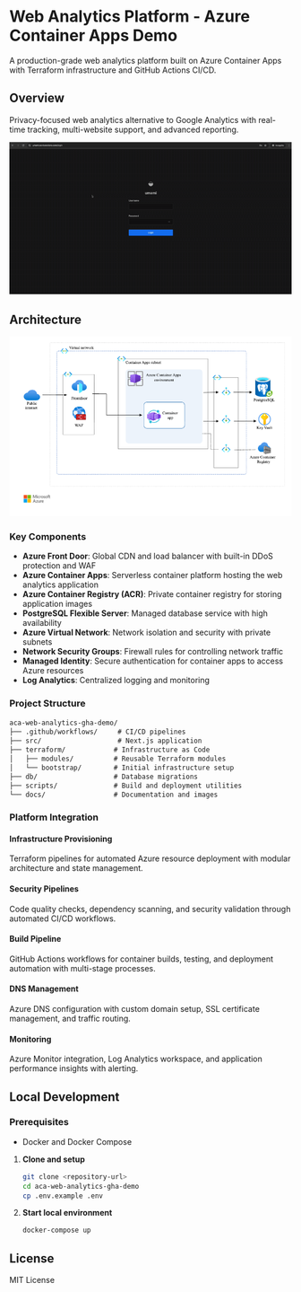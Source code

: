 # Web Analytics Platform - Azure Container Apps Demo

A production-grade web analytics platform built on Azure Container Apps with Terraform infrastructure and GitHub Actions CI/CD.

## Overview

Privacy-focused web analytics alternative to Google Analytics with real-time tracking, multi-website support, and advanced reporting.

![Umami Demo](docs/images/umami_demo.gif)

## Architecture

![ACA Architecture](docs/images/aca-architecture.png)

### Key Components

- **Azure Front Door**: Global CDN and load balancer with built-in DDoS protection and WAF
- **Azure Container Apps**: Serverless container platform hosting the web analytics application
- **Azure Container Registry (ACR)**: Private container registry for storing application images
- **PostgreSQL Flexible Server**: Managed database service with high availability
- **Azure Virtual Network**: Network isolation and security with private subnets
- **Network Security Groups**: Firewall rules for controlling network traffic
- **Managed Identity**: Secure authentication for container apps to access Azure resources
- **Log Analytics**: Centralized logging and monitoring



### Project Structure

```
aca-web-analytics-gha-demo/
├── .github/workflows/     # CI/CD pipelines
├── src/                   # Next.js application
├── terraform/            # Infrastructure as Code
│   ├── modules/          # Reusable Terraform modules
│   └── bootstrap/        # Initial infrastructure setup
├── db/                   # Database migrations
├── scripts/              # Build and deployment utilities
└── docs/                 # Documentation and images
```

### Platform Integration

#### Infrastructure Provisioning
Terraform pipelines for automated Azure resource deployment with modular architecture and state management.

#### Security Pipelines
Code quality checks, dependency scanning, and security validation through automated CI/CD workflows.

#### Build Pipeline
GitHub Actions workflows for container builds, testing, and deployment automation with multi-stage processes.

#### DNS Management
Azure DNS configuration with custom domain setup, SSL certificate management, and traffic routing.

#### Monitoring
Azure Monitor integration, Log Analytics workspace, and application performance insights with alerting.

## Local Development

### Prerequisites
- Docker and Docker Compose

1. **Clone and setup**
   ```bash
   git clone <repository-url>
   cd aca-web-analytics-gha-demo
   cp .env.example .env
   ```

2. **Start local environment**
   ```bash
   docker-compose up
   ```


## License

MIT License
